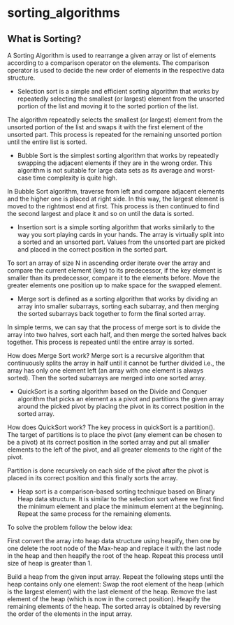 # sorting_algorithms

## What is Sorting?
A Sorting Algorithm is used to rearrange a given array or list of elements according to a comparison operator on the elements. The comparison operator is used to decide the new order of elements in the respective data structure.

+ Selection sort is a simple and efficient sorting algorithm that works by repeatedly selecting the smallest (or largest) element from the unsorted portion of the list and moving it to the sorted portion of the list. 

The algorithm repeatedly selects the smallest (or largest) element from the unsorted portion of the list and swaps it with the first element of the unsorted part. This process is repeated for the remaining unsorted portion until the entire list is sorted.

+ Bubble Sort is the simplest sorting algorithm that works by repeatedly swapping the adjacent elements if they are in the wrong order. This algorithm is not suitable for large data sets as its average and worst-case time complexity is quite high.

In Bubble Sort algorithm, 
traverse from left and compare adjacent elements and the higher one is placed at right side. 
In this way, the largest element is moved to the rightmost end at first. 
This process is then continued to find the second largest and place it and so on until the data is sorted.

+ Insertion sort is a simple sorting algorithm that works similarly to the way you sort playing cards in your hands. The array is virtually split into a sorted and an unsorted part. Values from the unsorted part are picked and placed in the correct position in the sorted part.

To sort an array of size N in ascending order iterate over the array and compare the current element (key) to its predecessor, if the key element is smaller than its predecessor, compare it to the elements before. Move the greater elements one position up to make space for the swapped element.

+ Merge sort is defined as a sorting algorithm that works by dividing an array into smaller subarrays, sorting each subarray, and then merging the sorted subarrays back together to form the final sorted array.

In simple terms, we can say that the process of merge sort is to divide the array into two halves, sort each half, and then merge the sorted halves back together. This process is repeated until the entire array is sorted.

How does Merge Sort work?
Merge sort is a recursive algorithm that continuously splits the array in half until it cannot be further divided i.e., the array has only one element left (an array with one element is always sorted). Then the sorted subarrays are merged into one sorted array.

+ QuickSort is a sorting algorithm based on the Divide and Conquer algorithm that picks an element as a pivot and partitions the given array around the picked pivot by placing the pivot in its correct position in the sorted array.

How does QuickSort work?
The key process in quickSort is a partition(). The target of partitions is to place the pivot (any element can be chosen to be a pivot) at its correct position in the sorted array and put all smaller elements to the left of the pivot, and all greater elements to the right of the pivot.

Partition is done recursively on each side of the pivot after the pivot is placed in its correct position and this finally sorts the array.

+ Heap sort is a comparison-based sorting technique based on Binary Heap data structure. It is similar to the selection sort where we first find the minimum element and place the minimum element at the beginning. Repeat the same process for the remaining elements.

To solve the problem follow the below idea:

First convert the array into heap data structure using heapify, then one by one delete the root node of the Max-heap and replace it with the last node in the heap and then heapify the root of the heap. Repeat this process until size of heap is greater than 1.

Build a heap from the given input array.
Repeat the following steps until the heap contains only one element:
Swap the root element of the heap (which is the largest element) with the last element of the heap.
Remove the last element of the heap (which is now in the correct position).
Heapify the remaining elements of the heap.
The sorted array is obtained by reversing the order of the elements in the input array.


